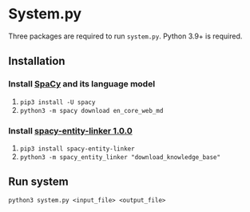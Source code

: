 # System.py
Three packages are required to run `system.py`. Python 3.9+ is required.
## Installation
### Install [SpaCy](https://spacy.io/usage) and its language model
1. `pip3 install -U spacy`
2. `python3 -m spacy download en_core_web_md`

### Install [spacy-entity-linker 1.0.0](https://pypi.org/project/spacy-entity-linker/)
1. `pip3 install spacy-entity-linker`
2. `python3 -m spacy_entity_linker "download_knowledge_base"`

## Run system
`python3 system.py <input_file> <output_file>`
